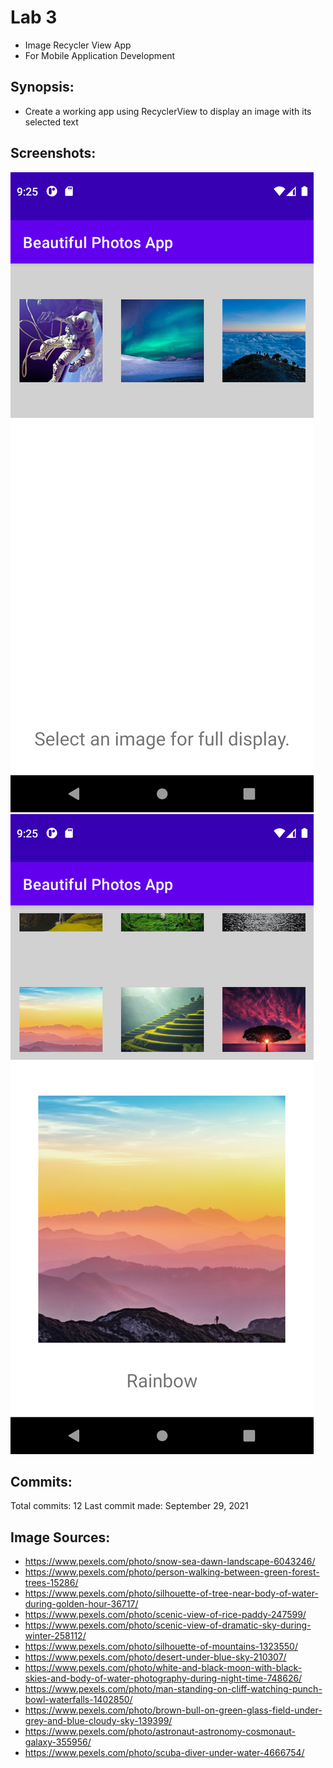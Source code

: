 # Lab 3
* Image Recycler View App
* For Mobile Application Development

## Synopsis:
* Create a working app using RecyclerView to display an image with its selected text

## Screenshots:
![Before](before.png)
![After](after.png)

## Commits:
Total commits: 12
Last commit made: September 29, 2021

## Image Sources:
* https://www.pexels.com/photo/snow-sea-dawn-landscape-6043246/
* https://www.pexels.com/photo/person-walking-between-green-forest-trees-15286/
* https://www.pexels.com/photo/silhouette-of-tree-near-body-of-water-during-golden-hour-36717/ 
* https://www.pexels.com/photo/scenic-view-of-rice-paddy-247599/
* https://www.pexels.com/photo/scenic-view-of-dramatic-sky-during-winter-258112/
* https://www.pexels.com/photo/silhouette-of-mountains-1323550/
* https://www.pexels.com/photo/desert-under-blue-sky-210307/
* https://www.pexels.com/photo/white-and-black-moon-with-black-skies-and-body-of-water-photography-during-night-time-748626/
* https://www.pexels.com/photo/man-standing-on-cliff-watching-punch-bowl-waterfalls-1402850/
* https://www.pexels.com/photo/brown-bull-on-green-glass-field-under-grey-and-blue-cloudy-sky-139399/
* https://www.pexels.com/photo/astronaut-astronomy-cosmonaut-galaxy-355956/
* https://www.pexels.com/photo/scuba-diver-under-water-4666754/
